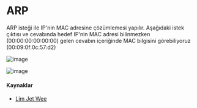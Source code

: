 # ARP

ARP isteği ile IP'nin MAC adresine çözümlemesi yapılır. Aşağıdaki istek çıktısı ve cevabında hedef IP'nin MAC adresi bilinmezken (00:00:00:00:00:00) gelen cevabın içeriğinde MAC bilgisini görebiliyoruz (00:09:0f:0c:57:d2)

![image](https://user-images.githubusercontent.com/261946/146691732-f0942551-3aee-469c-a7e3-41eb591c35e2.png)

![image](https://user-images.githubusercontent.com/261946/146691782-d645ff1e-010c-47ad-a763-8bc7a48eb2b2.png)


#### Kaynaklar
- [Lim Jet Wee](https://www.youtube.com/watch?v=pBj-7ez1RW0&list=PLrHVSJmDPvloic8M6wi3VhtE-fhoSngd6&index=27)
